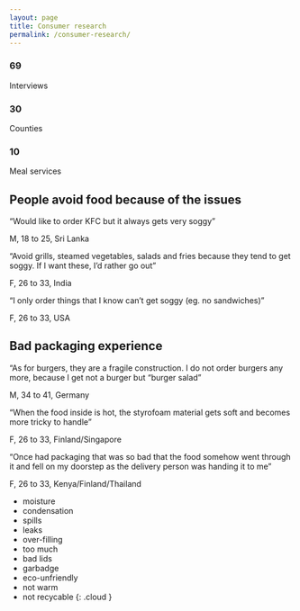 ```yaml
---
layout: page
title: Consumer research
permalink: /consumer-research/
---
```



<div class="block">
  <h3 class="block__title">69</h3>
  <p class="block__text">Interviews</p>
</div>
<div class="block">
  <h3 class="block__title">30</h3>
  <p class="block__text">Counties</p>
</div>
<div class="block">
  <h3 class="block__title">10</h3>
  <p class="block__text">Meal services</p>
</div>

<object type="image/svg+xml" data="/idbm-packaging/assets/pictures/map.svg" id="map" class="map"></object>

## People avoid food because of the issues

<div class="block block--white">
  <p class="block__text">
    “Would like to order KFC but it always gets very soggy”
  </p>
  <p class="block__sign">
    M, 18 to 25, Sri Lanka
  </p>
</div>
<div class="block block--white">
  <p class="block__text">
    “Avoid grills, steamed vegetables, salads and fries because they tend to get soggy. If I want these, I’d rather go out” 
  </p>
  <p class="block__sign">
    F, 26 to 33, India
  </p>
</div>
<div class="block block--white">
  <p class="block__text">
    “I only order things that I know can’t get soggy (eg. no sandwiches)” 
  </p>
  <p class="block__sign">
    F, 26 to 33, USA
  </p>
</div>

## Bad packaging experience

<div class="block block--white">
  <p class="block__text">
    “As for burgers, they are a fragile construction. I do not order burgers any more, because I get not a burger but “burger salad” 
  </p>
  <p class="block__sign">
    M, 34 to 41, Germany
  </p>
</div>
<div class="block block--white">
  <p class="block__text">
    “When the food inside is hot, the styrofoam material gets soft and becomes more tricky to handle” 
  </p>
  <p class="block__sign">
    F, 26 to 33, Finland/Singapore
  </p>
</div>
<div class="block block--white">
  <p class="block__text">
    “Once had packaging that was so bad that the food somehow went through it and fell on my doorstep as the delivery person was handing it to me” 
  </p>
  <p class="block__sign">
    F, 26 to 33, Kenya/Finland/Thailand
  </p>
</div>

 * moisture
 * condensation
 * spills
 * leaks
 * over-filling
 * too much
 * bad lids
 * garbadge
 * eco-unfriendly
 * not warm
 * not&nbsp;recycable
{: .cloud }


<script>
window.onload = function() {
  var map = document.getElementById('map');
  var countries = [
    'in',
    'ru',
    'fi',
    'us',
    'lk',
    'nz',
    'au',
    'gr',
    'nl',
    'ke',
    'co',
    'dk',
    'jp',
    'be',
    'ee',
    'de',
    'ua',
    'ca',
    'gb',
    'om',
    'ng',
    'ae',
    'kr',
    'fr',
    'za',
    'it',
    'ie',
    'cn',
    'th',
    'pl',
    'gh',
    'vn',
    'ch',
    'eg',
    'ar',
    'es',
    'jo',
    'no',
    'my'
  ];
  countries.forEach(function(c) {
    console.log(c);
    map.getSVGDocument().querySelector('[cc=' + c + ']').style.fill = "#72B6B1";
  });
}
</script>
